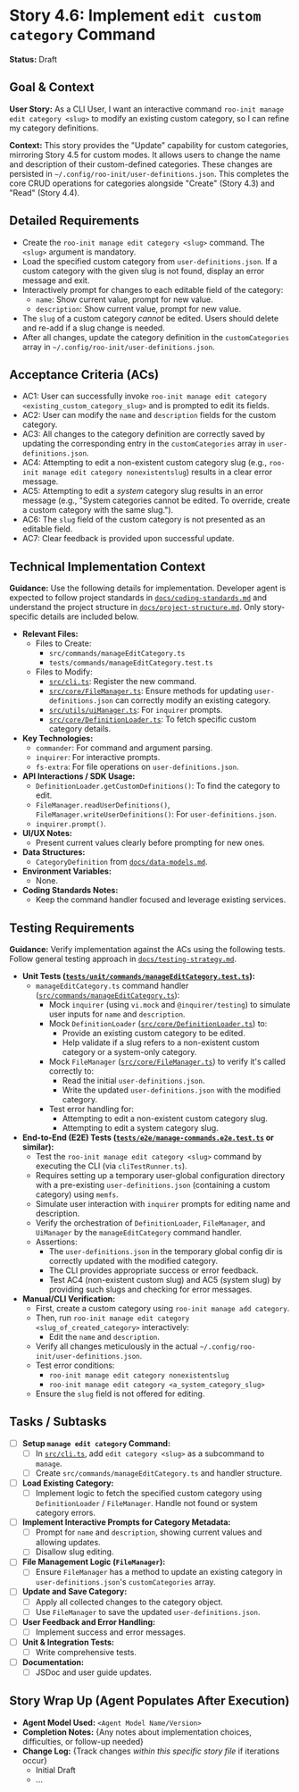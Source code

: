 # Story 4.6: Implement `edit custom category` Command

**Status:** Draft

## Goal & Context

**User Story:** As a CLI User, I want an interactive command `roo-init manage edit category <slug>` to modify an existing custom category, so I can refine my category definitions.

**Context:** This story provides the "Update" capability for custom categories, mirroring Story 4.5 for custom modes. It allows users to change the name and description of their custom-defined categories. These changes are persisted in `~/.config/roo-init/user-definitions.json`. This completes the core CRUD operations for categories alongside "Create" (Story 4.3) and "Read" (Story 4.4).

## Detailed Requirements

- Create the `roo-init manage edit category <slug>` command. The `<slug>` argument is mandatory.
- Load the specified custom category from `user-definitions.json`. If a custom category with the given slug is not found, display an error message and exit.
- Interactively prompt for changes to each editable field of the category:
    - `name`: Show current value, prompt for new value.
    - `description`: Show current value, prompt for new value.
- The `slug` of a custom category *cannot* be edited. Users should delete and re-add if a slug change is needed.
- After all changes, update the category definition in the `customCategories` array in `~/.config/roo-init/user-definitions.json`.

## Acceptance Criteria (ACs)

- AC1: User can successfully invoke `roo-init manage edit category <existing_custom_category_slug>` and is prompted to edit its fields.
- AC2: User can modify the `name` and `description` fields for the custom category.
- AC3: All changes to the category definition are correctly saved by updating the corresponding entry in the `customCategories` array in `user-definitions.json`.
- AC4: Attempting to edit a non-existent custom category slug (e.g., `roo-init manage edit category nonexistentslug`) results in a clear error message.
- AC5: Attempting to edit a *system* category slug results in an error message (e.g., "System categories cannot be edited. To override, create a custom category with the same slug.").
- AC6: The `slug` field of the custom category is not presented as an editable field.
- AC7: Clear feedback is provided upon successful update.

## Technical Implementation Context

**Guidance:** Use the following details for implementation. Developer agent is expected to follow project standards in [`docs/coding-standards.md`](docs/coding-standards.md:0) and understand the project structure in [`docs/project-structure.md`](docs/project-structure.md:0). Only story-specific details are included below.

- **Relevant Files:**
    - Files to Create:
        - `src/commands/manageEditCategory.ts`
        - `tests/commands/manageEditCategory.test.ts`
    - Files to Modify:
        - [`src/cli.ts`](src/cli.ts:0): Register the new command.
        - [`src/core/FileManager.ts`](src/core/FileManager.ts:0): Ensure methods for updating `user-definitions.json` can correctly modify an existing category.
        - [`src/utils/uiManager.ts`](src/utils/uiManager.ts:0): For `inquirer` prompts.
        - [`src/core/DefinitionLoader.ts`](src/core/DefinitionLoader.ts:0): To fetch specific custom category details.
- **Key Technologies:**
    - `commander`: For command and argument parsing.
    - `inquirer`: For interactive prompts.
    - `fs-extra`: For file operations on `user-definitions.json`.
- **API Interactions / SDK Usage:**
    - `DefinitionLoader.getCustomDefinitions()`: To find the category to edit.
    - `FileManager.readUserDefinitions()`, `FileManager.writeUserDefinitions()`: For `user-definitions.json`.
    - `inquirer.prompt()`.
- **UI/UX Notes:**
    - Present current values clearly before prompting for new ones.
- **Data Structures:**
    - `CategoryDefinition` from [`docs/data-models.md`](docs/data-models.md:0).
- **Environment Variables:**
    - None.
- **Coding Standards Notes:**
    - Keep the command handler focused and leverage existing services.

## Testing Requirements

**Guidance:** Verify implementation against the ACs using the following tests. Follow general testing approach in [`docs/testing-strategy.md`](docs/testing-strategy.md:0).

- **Unit Tests ([`tests/unit/commands/manageEditCategory.test.ts`](tests/unit/commands/manageEditCategory.test.ts:0)):**
    - `manageEditCategory.ts` command handler ([`src/commands/manageEditCategory.ts`](src/commands/manageEditCategory.ts:0)):
        - Mock `inquirer` (using `vi.mock` and `@inquirer/testing`) to simulate user inputs for `name` and `description`.
        - Mock `DefinitionLoader` ([`src/core/DefinitionLoader.ts`](src/core/DefinitionLoader.ts:0)) to:
            - Provide an existing custom category to be edited.
            - Help validate if a slug refers to a non-existent custom category or a system-only category.
        - Mock `FileManager` ([`src/core/FileManager.ts`](src/core/FileManager.ts:0)) to verify it's called correctly to:
            - Read the initial `user-definitions.json`.
            - Write the updated `user-definitions.json` with the modified category.
        - Test error handling for:
            - Attempting to edit a non-existent custom category slug.
            - Attempting to edit a system category slug.
- **End-to-End (E2E) Tests ([`tests/e2e/manage-commands.e2e.test.ts`](tests/e2e/manage-commands.e2e.test.ts:0) or similar):**
    - Test the `roo-init manage edit category <slug>` command by executing the CLI (via `cliTestRunner.ts`).
    - Requires setting up a temporary user-global configuration directory with a pre-existing `user-definitions.json` (containing a custom category) using `memfs`.
    - Simulate user interaction with `inquirer` prompts for editing name and description.
    - Verify the orchestration of `DefinitionLoader`, `FileManager`, and `UiManager` by the `manageEditCategory` command handler.
    - Assertions:
        - The `user-definitions.json` in the temporary global config dir is correctly updated with the modified category.
        - The CLI provides appropriate success or error feedback.
        - Test AC4 (non-existent custom slug) and AC5 (system slug) by providing such slugs and checking for error messages.
- **Manual/CLI Verification:**
    - First, create a custom category using `roo-init manage add category`.
    - Then, run `roo-init manage edit category <slug_of_created_category>` interactively:
        - Edit the `name` and `description`.
    - Verify all changes meticulously in the actual `~/.config/roo-init/user-definitions.json`.
    - Test error conditions:
        - `roo-init manage edit category nonexistentslug`
        - `roo-init manage edit category <a_system_category_slug>`
    - Ensure the `slug` field is not offered for editing.

## Tasks / Subtasks

- [ ] **Setup `manage edit category` Command:**
    - [ ] In [`src/cli.ts`](src/cli.ts:0), add `edit category <slug>` as a subcommand to `manage`.
    - [ ] Create `src/commands/manageEditCategory.ts` and handler structure.
- [ ] **Load Existing Category:**
    - [ ] Implement logic to fetch the specified custom category using `DefinitionLoader` / `FileManager`. Handle not found or system category errors.
- [ ] **Implement Interactive Prompts for Category Metadata:**
    - [ ] Prompt for `name` and `description`, showing current values and allowing updates.
    - [ ] Disallow slug editing.
- [ ] **File Management Logic (`FileManager`):**
    - [ ] Ensure `FileManager` has a method to update an existing category in `user-definitions.json`'s `customCategories` array.
- [ ] **Update and Save Category:**
    - [ ] Apply all collected changes to the category object.
    - [ ] Use `FileManager` to save the updated `user-definitions.json`.
- [ ] **User Feedback and Error Handling:**
    - [ ] Implement success and error messages.
- [ ] **Unit & Integration Tests:**
    - [ ] Write comprehensive tests.
- [ ] **Documentation:**
    - [ ] JSDoc and user guide updates.

## Story Wrap Up (Agent Populates After Execution)

- **Agent Model Used:** `<Agent Model Name/Version>`
- **Completion Notes:** {Any notes about implementation choices, difficulties, or follow-up needed}
- **Change Log:** {Track changes _within this specific story file_ if iterations occur}
  - Initial Draft
  - ...